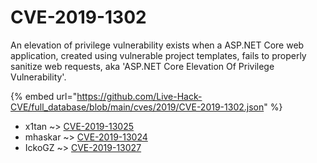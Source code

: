 # CVE-2019-1302

An elevation of privilege vulnerability exists when a ASP.NET Core web application, created using vulnerable project templates, fails to properly sanitize web requests, aka 'ASP.NET Core Elevation Of Privilege Vulnerability'.

{% embed url="https://github.com/Live-Hack-CVE/full_database/blob/main/cves/2019/CVE-2019-1302.json" %}


* x1tan ~> [CVE-2019-13025](https://zeste.alice-snow.ru/2019/database/cve-2019-1302/cve-2019-13025-x1tan)
* mhaskar ~> [CVE-2019-13024](https://zeste.alice-snow.ru/2019/database/cve-2019-1302/cve-2019-13024-mhaskar)
* IckoGZ ~> [CVE-2019-13027](https://zeste.alice-snow.ru/2019/database/cve-2019-1302/cve-2019-13027-ickogz)